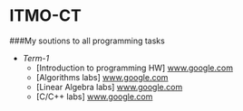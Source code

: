 # ITMO-CT
###My soutions to all programming tasks

* *Term-1*
	* [Introduction to programming HW] www.google.com
	* [Algorithms labs] www.google.com
	* [Linear Algebra labs] www.google.com
	* [C/C++ labs] www.google.com